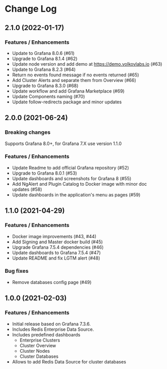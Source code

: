 # Change Log

## 2.1.0 (2022-01-17)

### Features / Enhancements

- Update to Grafana 8.0.6 (#61)
- Upgrade to Grafana 8.1.4 (#62)
- Update node version and add demo at https://demo.volkovlabs.io (#63)
- Update to Grafana 8.2.3 (#64)
- Return no events found message if no events returned (#65)
- Add Cluster Alerts and separate them from Overview (#66)
- Upgrade to Grafana 8.3.0 (#68)
- Update workflow and add Grafana Marketplace (#69)
- Update Components naming (#70)
- Update follow-redirects package and minor updates

## 2.0.0 (2021-06-24)

### Breaking changes

Supports Grafana 8.0+, for Grafana 7.X use version 1.1.0

### Features / Enhancements

- Update Readme to add official Grafana repository (#52)
- Upgrade to Grafana 8.0.1 (#53)
- Update dashboards and screenshots for Grafana 8 (#55)
- Add NgAlert and Plugin Catalog to Docker image with minor doc updates (#58)
- Update dashboards in the application's menu as pages (#59)

## 1.1.0 (2021-04-29)

### Features / Enhancements

- Docker image improvements (#43, #44)
- Add Signing and Master docker build (#45)
- Upgrade Grafana 7.5.4 dependencies (#46)
- Update dashboards to Grafana 7.5.4 (#47)
- Update README and fix LGTM alert (#48)

### Bug fixes

- Remove databases config page (#49)

## 1.0.0 (2021-02-03)

### Features / Enhancements

- Initial release based on Grafana 7.3.6.
- Includes Redis Enterprise Data Source.
- Includes predefined dashboards
  - Enterprise Clusters
  - Cluster Overview
  - Cluster Nodes
  - Cluster Databases
- Allows to add Redis Data Source for cluster databases
